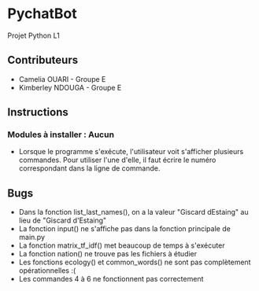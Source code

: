 # PychatBot
Projet Python L1

## Contributeurs
* Camelia OUARI - Groupe E
* Kimberley NDOUGA - Groupe E

## Instructions
### Modules à installer : Aucun
* Lorsque le programme s'exécute, l'utilisateur voit s'afficher plusieurs commandes. 
Pour utiliser l'une d'elle, il faut écrire le numéro correspondant dans la ligne de commande.

## Bugs
* Dans la fonction list_last_names(), on a la valeur "Giscard dEstaing"
au lieu de "Giscard d'Estaing"
* La fonction input() ne s'affiche pas dans la fonction principale de main.py
* La fonction matrix_tf_idf() met beaucoup de temps à s'exécuter
* La fonction nation() ne trouve pas les fichiers à étudier
* Les fonctions ecology() et common_words() ne sont pas complètement opérationnelles :(
* Les commandes 4 à 6 ne fonctionnent pas correctement